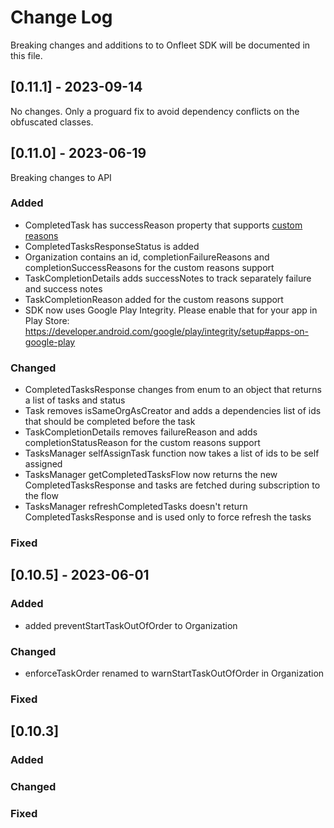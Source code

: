 # Change Log
Breaking changes and additions to to Onfleet SDK will be documented in this file.

## [0.11.1] - 2023-09-14

No changes. Only a proguard fix to avoid dependency conflicts on the obfuscated classes.

## [0.11.0] - 2023-06-19

Breaking changes to API

### Added

- CompletedTask has successReason property that supports [custom reasons](https://support.onfleet.com/hc/en-us/articles/9382652814228)
- CompletedTasksResponseStatus is added
- Organization contains an id, completionFailureReasons and completionSuccessReasons for the custom reasons support
- TaskCompletionDetails adds successNotes to track separately failure and success notes
- TaskCompletionReason added for the custom reasons support
- SDK now uses Google Play Integrity. Please enable that for your app in Play Store: https://developer.android.com/google/play/integrity/setup#apps-on-google-play

### Changed

- CompletedTasksResponse changes from enum to an object that returns a list of tasks and status
- Task removes isSameOrgAsCreator and adds a dependencies list of ids that should be completed before the task
- TaskCompletionDetails removes failureReason and adds completionStatusReason for the custom reasons support
- TasksManager selfAssignTask function now takes a list of ids to be self assigned
- TasksManager getCompletedTasksFlow now returns the new CompletedTasksResponse and tasks are fetched during subscription to the flow
- TasksManager refreshCompletedTasks doesn't return CompletedTasksResponse and is used only to force refresh the tasks

### Fixed

## [0.10.5] - 2023-06-01

### Added

- added preventStartTaskOutOfOrder to Organization

### Changed

- enforceTaskOrder renamed to warnStartTaskOutOfOrder in Organization

### Fixed

## [0.10.3]

### Added

### Changed

### Fixed
